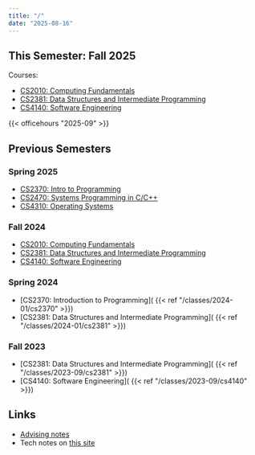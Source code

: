 ```yaml
---
title: "/"
date: "2025-08-16"
---
```


## This Semester: Fall 2025

Courses:
 
 - [CS2010: Computing Fundamentals](
     ./classes/2025-09/cs2010)
 - [CS2381: Data Structures and Intermediate Programming](
     ./classes/2025-09/cs2381)
 - [CS4140: Software Engineering](
     ./classes/2025-09/cs4140)

{{< officehours "2025-09" >}}

## Previous Semesters

### Spring 2025

 - [CS2370: Intro to Programming](
     ./classes/2025-01/cs2370)
 - [CS2470: Systems Programming in C/C++](
     ./classes/2025-01/cs2470)
 - [CS4310: Operating Systems](
     ./classes/2025-01/cs4310)

### Fall 2024

 - [CS2010: Computing Fundamentals](
     ./classes/2024-09/cs2010)
 - [CS2381: Data Structures and Intermediate Programming](
     ./classes/2024-09/cs2381)
 - [CS4140: Software Engineering](
     ./classes/2024-09/cs4140)

### Spring 2024

 - [CS2370: Introduction to Programming](
     {{< ref "/classes/2024-01/cs2370" >}})
 - [CS2381: Data Structures and Intermediate Programming](
     {{< ref "/classes/2024-01/cs2381" >}})


### Fall 2023

 - [CS2381: Data Structures and Intermediate Programming](
     {{< ref "/classes/2023-09/cs2381" >}})
 - [CS4140: Software Engineering](
     {{< ref "/classes/2023-09/cs4140" >}})


## Links

 - [Advising notes](./advising)
 - Tech notes on [this site](./site-tech)
